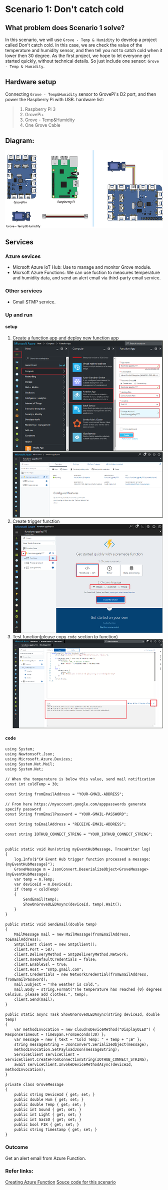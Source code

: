 # Scenario 1: Don't catch cold
## What problem does Scenario 1 solve?
In this scenario, we will use `Grove - Temp & Humidity` to develop a project called Don't catch cold. In this case, we are check the value of the temperature and humidity sensor, and then tell you not to catch cold when it lower then 30 degree. As the first project, we hope to let everyone get started quickly, without technical details. So just include one sensor: `Grove - Temp & Humidity`.
## Hardware setup
Connecting `Grove - Temp&Humidity` sensor to GrovePi's D2 port, and then power the Raspberry Pi with USB.
hardware list:
>1. Raspberry Pi 3
>2. GrovePi+
>3. Grove - Temp&Humidity
>4. One Grove Cable
## Diagram:
![diagram-for-scenario1](https://raw.githubusercontent.com/Jenkinlu001/Seeed_Picture/master/diagram-for-scenario1.png)
## Services
### Azure sevices
* Micrsoft Azure IoT Hub: Use to manage and monitor Grove module.
* Micrsoft Azure Functions: We can use fuction to measures temperature and humidity data, and send an alert email via third-party email service.
### Other services
* Gmail STMP service.
### Up and run
#### setup
1. Create a function app and deploy new function app
![create-temp-humidity-function-app](https://raw.githubusercontent.com/Jenkinlu001/Seeed_Picture/master/create-temp-humidity-function-app.png)
![deploy-temp-humidity-function-app](https://raw.githubusercontent.com/Jenkinlu001/Seeed_Picture/master/deploy-temp-humidity-function-app.png)
2. Create trigger function
![create-temp-humidity-trigger-function](https://raw.githubusercontent.com/Jenkinlu001/Seeed_Picture/master/create-temp-humidity-trigger-function.png)
3. Test function(please copy `code` section to function)
![test-temp-humidity-function](https://raw.githubusercontent.com/Jenkinlu001/Seeed_Picture/master/test-temp-humidity-function.png)
#### code
```
using System;
using Newtonsoft.Json;
using Microsoft.Azure.Devices;
using System.Net.Mail;
using System.Net;

// When the temperature is below this value, send mail notification
const int coldTemp = 30;

const String fromEmailAddress = "YOUR-GMAIL-ADDRESS";

// From here https://myaccount.google.com/apppasswords generate specify password
const String fromEmailPassword = "YOUR-GMAIL-PASSWORD";

const String toEmailAddress = "RECEIVE-EMAIL-ADDRESS";

const string IOTHUB_CONNECT_STRING = "YOUR_IOTHUB_CONNECT_STRING";


public static void Run(string myEventHubMessage, TraceWriter log)
{
    log.Info($"C# Event Hub trigger function processed a message: {myEventHubMessage}");
    GroveMessage m = JsonConvert.DeserializeObject<GroveMessage>(myEventHubMessage);
    var temp = m.Temp;
    var deviceId = m.DeviceId;
    if (temp < coldTemp)
    {
        SendEmail(temp);
        ShowOnGroveOLEDAsync(deviceId, temp).Wait();
    }
}

public static void SendEmail(double temp)
{
    MailMessage mail = new MailMessage(fromEmailAddress, toEmailAddress);
    SmtpClient client = new SmtpClient();
    client.Port = 587;
    client.DeliveryMethod = SmtpDeliveryMethod.Network;
    client.UseDefaultCredentials = false;
    client.EnableSsl = true;
    client.Host = "smtp.gmail.com";
    client.Credentials = new NetworkCredential(fromEmailAddress, fromEmailPassword);
    mail.Subject = "The weather is cold.";
    mail.Body = string.Format("The temperature has reached {0} degrees Celsius, please add clothes.", temp);
    client.Send(mail);
}

public static async Task ShowOnGroveOLEDAsync(string deviceId, double temp)
{
    var methodInvocation = new CloudToDeviceMethod("DisplayOLED") { ResponseTimeout = TimeSpan.FromSeconds(30) };
    var message = new { text = "Cold Temp: " + temp + "¡æ" };
    string messageString = JsonConvert.SerializeObject(message);
    methodInvocation.SetPayloadJson(messageString);
    ServiceClient serviceClient = ServiceClient.CreateFromConnectionString(IOTHUB_CONNECT_STRING);
    await serviceClient.InvokeDeviceMethodAsync(deviceId, methodInvocation);
}

private class GroveMessage
{
    public string DeviceId { get; set; }
    public double Hum { get; set; }
    public double Temp { get; set; }
    public int Sound { get; set; }
    public int Light { get; set; }
    public int GasSO { get; set; }
    public bool PIR { get; set; }
    public string Timestamp { get; set; }
}
```
### Outcome
Get an alert email from Azure Function.
### Refer links:
[Creating Azure Function](https://docs.microsoft.com/en-us/azure/azure-functions/functions-create-first-azure-function)
[Souce code for this scenario](https://github.com/Seeed-Studio/AzureGroveKit/blob/master/Function/Weather/run.csx)